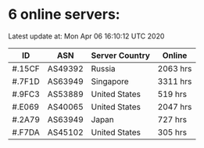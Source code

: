 # 6 online servers:

Latest update at: Mon Apr 06 16:10:12 UTC 2020

| ID | ASN | Server Country | Online |
| -- | --- | -------------- | ------ |
| #.15CF | AS49392 | Russia | 2063 hrs |
| #.7F1D | AS63949 | Singapore | 3311 hrs |
| #.9FC3 | AS53889 | United States | 519 hrs |
| #.E069 | AS40065 | United States | 2047 hrs |
| #.2A79 | AS63949 | Japan | 727 hrs |
| #.F7DA | AS45102 | United States | 305 hrs |

